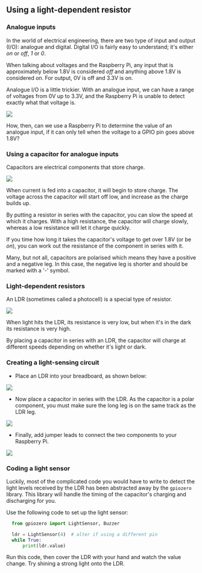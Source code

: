 ## Using a light-dependent resistor

### Analogue inputs

In the world of electrical engineering, there are two type of input and output (I/O): analogue and digital. Digital I/O is fairly easy to understand; it's either *on* or *off*, *1* or *0*.

When talking about voltages and the Raspberry Pi, any input that is approximately below 1.8V is considered *off* and anything above 1.8V is considered *on*. For output, 0V is off and 3.3V is on.

Analogue I/O is a little trickier. With an analogue input, we can have a range of voltages from 0V up to 3.3V, and the Raspberry Pi is unable to detect exactly what that voltage is.

![](images/analogue-digital.png)

How, then, can we use a Raspberry Pi to determine the value of an analogue input, if it can only tell when the voltage to a GPIO pin goes above 1.8V?

### Using a capacitor for analogue inputs

Capacitors are electrical components that store charge.

![](images/capacitor.png)

When current is fed into a capacitor, it will begin to store charge. The voltage across the capacitor will start off low, and increase as the charge builds up.

By putting a resistor in series with the capacitor, you can slow the speed at which it charges. With a high resistance, the capacitor will charge slowly, whereas a low resistance will let it charge quickly.

If you time how long it takes the capacitor's voltage to get over 1.8V (or be *on*), you can work out the resistance of the component in series with it.

Many, but not all, capacitors are polarised which means they have a positive and a negative leg. In this case, the negative leg is shorter and should be marked with a '-' symbol.

### Light-dependent resistors

An LDR (sometimes called a photocell) is a special type of resistor.

![](images/ldr.png)

When light hits the LDR, its resistance is very low, but when it's in the dark its resistance is very high.

By placing a capacitor in series with an LDR, the capacitor will charge at different speeds depending on whether it's light or dark.

### Creating a light-sensing circuit

+  Place an LDR into your breadboard, as shown below:

![](images/Laser-tripwire_1-01.png)

+  Now place a capacitor in series with the LDR. As the capacitor is a polar component, you must make sure the long leg is on the same track as the LDR leg.

![](images/Laser-tripwire_2-01.png)

+  Finally, add jumper leads to connect the two components to your Raspberry Pi.

![](images/Laser-tripwire_3-01.png)

### Coding a light sensor

Luckily, most of the complicated code you would have to write to detect the light levels received by the LDR has been abstracted away by the `gpiozero` library. This library will handle the timing of the capacitor's charging and discharging for you.

Use the following code to set up the light sensor:

```python
  from gpiozero import LightSensor, Buzzer

  ldr = LightSensor(4)  # alter if using a different pin
  while True:
      print(ldr.value)

```

Run this code, then cover the LDR with your hand and watch the value change. Try shining a strong light onto the LDR.
